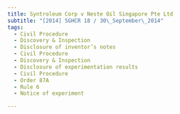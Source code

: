 ```yaml
---
title: Syntroleum Corp v Neste Oil Singapore Pte Ltd
subtitle: "[2014] SGHCR 18 / 30\_September\_2014"
tags:
  - Civil Procedure
  - Discovery & Inspection
  - Disclosure of inventor’s notes
  - Civil Procedure
  - Discovery & Inspection
  - Disclosure of experimentation results
  - Civil Procedure
  - Order 87A
  - Rule 6
  - Notice of experiment

---
```


